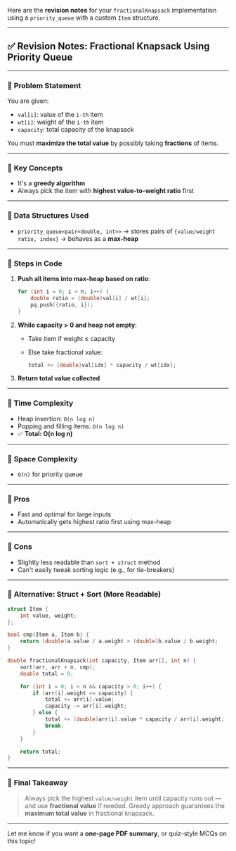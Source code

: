 Here are the **revision notes** for your `fractionalKnapsack` implementation using a `priority_queue` with a custom `Item` structure.

---

## ✅ **Revision Notes: Fractional Knapsack Using Priority Queue**

---

### 🔹 **Problem Statement**

You are given:

* `val[i]`: value of the `i-th` item
* `wt[i]`: weight of the `i-th` item
* `capacity`: total capacity of the knapsack

You must **maximize the total value** by possibly taking **fractions** of items.

---

### 🔹 **Key Concepts**

* It's a **greedy algorithm**
* Always pick the item with **highest value-to-weight ratio** first

---

### 🔹 **Data Structures Used**

* `priority_queue<pair<double, int>>`
  → stores pairs of `{value/weight ratio, index}`
  → behaves as a **max-heap**

---

### 🔹 **Steps in Code**

1. **Push all items into max-heap based on ratio**:

   ```cpp
   for (int i = 0; i < n; i++) {
       double ratio = (double)val[i] / wt[i];
       pq.push({ratio, i});
   }
   ```

2. **While capacity > 0 and heap not empty**:

   * Take item if weight ≤ capacity
   * Else take fractional value:

     ```cpp
     total += (double)val[idx] * capacity / wt[idx];
     ```

3. **Return total value collected**

---

### 🔹 **Time Complexity**

* Heap insertion: `O(n log n)`
* Popping and filling items: `O(n log n)`
* ✅ **Total: O(n log n)**

---

### 🔹 **Space Complexity**

* `O(n)` for priority queue

---

### 🔹 **Pros**

* Fast and optimal for large inputs
* Automatically gets highest ratio first using max-heap

---

### 🔹 **Cons**

* Slightly less readable than `sort + struct` method
* Can't easily tweak sorting logic (e.g., for tie-breakers)

---

### 🔹 **Alternative: Struct + Sort (More Readable)**

```cpp
struct Item {
    int value, weight;
};

bool cmp(Item a, Item b) {
    return (double)a.value / a.weight > (double)b.value / b.weight;
}

double fractionalKnapsack(int capacity, Item arr[], int n) {
    sort(arr, arr + n, cmp);
    double total = 0;

    for (int i = 0; i < n && capacity > 0; i++) {
        if (arr[i].weight <= capacity) {
            total += arr[i].value;
            capacity -= arr[i].weight;
        } else {
            total += (double)arr[i].value * capacity / arr[i].weight;
            break;
        }
    }

    return total;
}
```

---

### 📌 **Final Takeaway**

> Always pick the highest `value/weight` item until capacity runs out — and use **fractional value** if needed.
> Greedy approach guarantees the **maximum total value** in fractional knapsack.

---

Let me know if you want a **one-page PDF summary**, or quiz-style MCQs on this topic!
